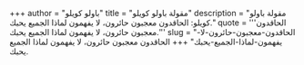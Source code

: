 +++
author = "باولو كويلو"
title = "مقولة باولو كويلو"
description = "مقولة باولو كويلو: الحاقدون معجبون حائرون، لا يفهمون لماذا الجميع يحبك."
quote = '''الحاقدون معجبون حائرون، لا يفهمون لماذا الجميع يحبك.''' 
slug = "الحاقدون-معجبون-حائرون-لا-يفهمون-لماذا-الجميع-يحبك"
+++
الحاقدون معجبون حائرون، لا يفهمون لماذا الجميع يحبك.
